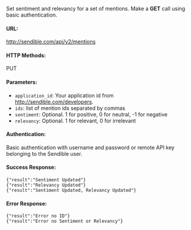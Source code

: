 Set sentiment and relevancy for a set of mentions. Make a **GET** call using basic authentication.

#### URL: ####
http://sendible.com/api/v2/mentions

#### HTTP Methods: ####
PUT

#### Parameters: ####
  * `application_id`: Your application id from http://sendible.com/developers.
  * `ids`: list of mention ids separated by commas
  * `sentiment`: Optional. 1 for positive, 0 for neutral, -1 for negative
  * `relevancy`: Optional. 1 for relevant, 0 for irrelevant

#### Authentication: ####
Basic authentication with username and password or remote API key belonging to the Sendible user.

#### Success Response: ####
```
{"result":"Sentiment Updated"}
{"result":"Relevancy Updated"}
{"result":"Sentiment Updated, Relevancy Updated"}
```

#### Error Response: ####
```
{"result":"Error no ID"}
{"result":"Error no Sentiment or Relevancy"}
```